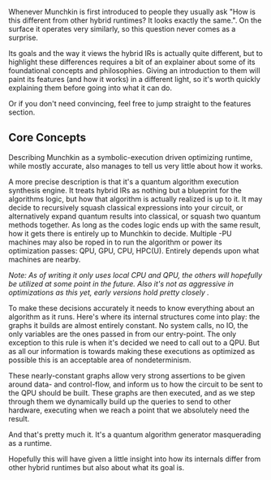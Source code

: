 Whenever Munchkin is first introduced to people they usually ask "How is this different from other hybrid runtimes? It looks exactly the same.".
On the surface it operates very similarly, so this question never comes as a surprise.

Its goals and the way it views the hybrid IRs is actually quite different, but to highlight these differences requires a bit of an explainer about some of its foundational concepts and philosophies.
Giving an introduction to them will paint its features (and how it works) in a different light, so it's worth quickly explaining them before going into what it can do.

Or if you don't need convincing, feel free to jump straight to the features section.

## Core Concepts

Describing Munchkin as a symbolic-execution driven optimizing runtime, while mostly accurate, also manages to tell us very little about how it works.

A more precise description is that it's a quantum algorithm execution synthesis engine. 
It treats hybrid IRs as nothing but a blueprint for the algorithms logic, but how that algorithm is actually realized is up to it.
It may decide to recursively squash classical expressions into your circuit, or alternatively expand quantum results into classical, or squash two quantum methods together. 
As long as the codes logic ends up with the same result, how it gets there is entirely up to Munchkin to decide.
Multiple -PU machines may also be roped in to run the algorithm or power its optimization passes: QPU, GPU, CPU, HPC(U). 
Entirely depends upon what machines are nearby.

_Note: As of writing it only uses local CPU and QPU, the others will hopefully be utilized at some point in the future. Also it's not as aggressive in optimizations as this yet, early versions hold pretty closely ._

To make these decisions accurately it needs to know everything about an algorithm as it runs. 
Here's where its internal structures come into play: the graphs it builds are almost entirely constant. 
No system calls, no IO, the only variables are the ones passed in from our entry-point.
The only exception to this rule is when it's decided we need to call out to a QPU.
But as all our information is towards making these executions as optimized as possible this is an acceptable area of nondeterminism.

These nearly-constant graphs allow very strong assertions to be given around data- and control-flow, and inform us to how the circuit to be sent to the QPU should be built.
These graphs are then executed, and as we step through them we dynamically build up the queries to send to other hardware, executing when we reach a point that we absolutely need the result.

And that's pretty much it. It's a quantum algorithm generator masquerading as a runtime.

Hopefully this will have given a little insight into how its internals differ from other hybrid runtimes but also about what its goal is.

## 
